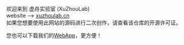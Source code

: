 欢迎来到 虚舟实验室 (XuZhouLab)  
website --> [xuzhoulab.cn](https://xuzhoulab.cn)  
如果您想要使用此网站的源码进行二次创作，请查看该仓库的开源许可证。  
  
您也可以下载我们的[WebApp](https://github.com/yunyun-3782/www.xuzhoulab.cn/releases/)，更方便！